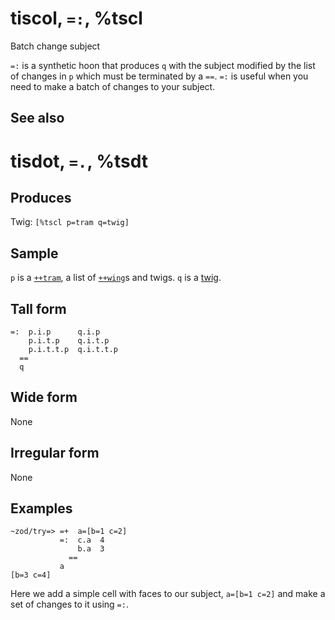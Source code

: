 tiscol, `=:`, %tscl
============================

Batch change subject

`=:` is a synthetic hoon that produces `q` with the subject modified by
the list of changes in `p` which must be terminated by a `==`. `=:` is
useful when you need to make a batch of changes to your subject.

See also
--------

tisdot, `=.`, %tsdt
============================

Produces
--------

Twig: `[%tscl p=tram q=twig]`

Sample
------

`p` is a [`++tram`](), a list of [`++wing`]()s and twigs. `q` is a
[twig]().

Tall form
---------

    =:  p.i.p      q.i.p
        p.i.t.p    q.i.t.p
        p.i.t.t.p  q.i.t.t.p
      ==
      q

Wide form
---------

None

Irregular form
--------------

None

Examples
--------

    ~zod/try=> =+  a=[b=1 c=2]
               =:  c.a  4
                   b.a  3
                 ==
               a
    [b=3 c=4]

Here we add a simple cell with faces to our subject, `a=[b=1 c=2]` and
make a set of changes to it using `=:`.
